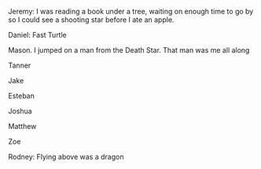 Jeremy: I was reading a book under a tree, waiting on enough time to go by so I could see a shooting star before I ate an apple.

Daniel: Fast Turtle

Mason. I jumped on a man from the Death Star. That man was me all along

Tanner

Jake

Esteban

Joshua

Matthew 

Zoe

Rodney: Flying above was a dragon 
